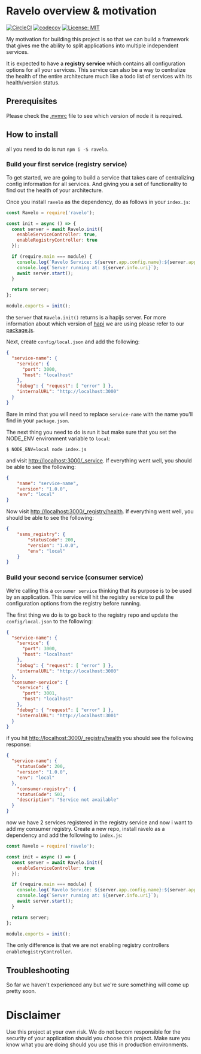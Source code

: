 # Ravelo overview & motivation

[![CircleCI](https://circleci.com/gh/opposite-bracket/ravelo/tree/master.svg?style=svg)](https://circleci.com/gh/opposite-bracket/ravelo/tree/master)
[![codecov](https://codecov.io/gh/opposite-bracket/ravelo/branch/master/graph/badge.svg)](https://codecov.io/gh/opposite-bracket/ravelo)
[![License: MIT](https://img.shields.io/badge/License-MIT-yellow.svg)](https://opensource.org/licenses/MIT)

My motivation for building this project is 
so that we can build a framework that gives
me the ability to split applications into
multiple independent services.

It is expected to have a **registry service**
which contains all configuration options for
all your services. This service can also be
a way to centralize the health of the entire
architecture much like a todo list of services
with its health/version status.

## Prerequisites

Please check the [.nvmrc](https://github.com/ravelo-systematic-solutions/ravelo/blob/master/.nvmrc)
file to see which version of node it is required.

## How to install

all you need to do is run `npm i -S ravelo`.

### Build your first service (registry service)

To get started, we are going to build a service
that takes care of centralizing config information
for all services. And giving you a set of
functionality to find out the health of your
architecture.

Once you install `ravelo` as the dependency,
do as follows in your `index.js`:

```javascript
const Ravelo = require('ravelo');

const init = async () => {
  const server = await Ravelo.init({
    enableServiceController: true,
    enableRegistryController: true
  });

  if (require.main === module) {
    console.log(`Ravelo Service: ${server.app.config.name}:${server.app.config.version}`);
    console.log(`Server running at: ${server.info.uri}`);
    await server.start();
  }

  return server;
};

module.exports = init();
```

the `Server` that `Ravelo.init()` returns is a hapijs
server. For more information about which version of
[hapi](https://hapijs.com/) we are using please refer to our
[package.js](https://github.com/opposite-bracket/ravelo/blob/master/package.json).

Next, create `config/local.json` and add the following:

```json
{
  "service-name": {
    "service": {
      "port": 3000,
      "host": "localhost"
    },
    "debug": { "request": [ "error" ] },
    "internalURL": "http://localhost:3000"
  }
}
```

Bare in mind that you will need to replace `service-name`
with the name you'll find in your `package.json`.

The next thing you need to do is run it but make sure that
you set the NODE_ENV environment variable to `local`:

```jshelllanguage
$ NODE_ENV=local node index.js
```

and visit [http://localhost:3000/_service](http://localhost:3000/_service).
If everything went well, you should be able to see the following:

```json
{
    "name": "service-name",
    "version": "1.0.0",
    "env": "local"
}
```


Now visit [http://localhost:3000/_registry/health](http://localhost:3000/_registry/health).
If everything went well, you should be able to see the following:

```json
{
    "ssms_registry": {
        "statusCode": 200,
        "version": "1.0.0",
        "env": "local"
    }
}
```

### Build your second service (consumer service)

We're calling this a `consumer service`  thinking
that its purpose is to be used by an application.
This service will hit the registry service to pull
the configuration options from the registry before
running.

The first thing we do is to go back to the registry repo
and update the `config/local.json` to the following:

```json
{
  "service-name": {
    "service": {
      "port": 3000,
      "host": "localhost"
    },
    "debug": { "request": [ "error" ] },
    "internalURL": "http://localhost:3000"
  },
  "consumer-service": {
    "service": {
      "port": 3001,
      "host": "localhost"
    },
    "debug": { "request": [ "error" ] },
    "internalURL": "http://localhost:3001"
  }
}
```

if you hit [http://localhost:3000/_registry/health](http://localhost:3000/_registry/health)
you should see the following response:

```json
{
  "service-name": {
    "statusCode": 200,
    "version": "1.0.0",
    "env": "local"
  },
    "consumer-registry": {
    "statusCode": 503,
    "description": "Service not available"
  }
}
```

now we have 2 services registered in the registry service and
now i want to add my consumer registry. Create a new repo,
install ravelo as a dependency and add the following to `index.js`:

```javascript
const Ravelo = require('ravelo');

const init = async () => {
  const server = await Ravelo.init({
    enableServiceController: true
  });

  if (require.main === module) {
    console.log(`Ravelo Service: ${server.app.config.name}:${server.app.config.version}`);
    console.log(`Server running at: ${server.info.uri}`);
    await server.start();
  }

  return server;
};

module.exports = init();
```

The only difference is that we are not enabling registry controllers `enableRegistryController`.

## Troubleshooting

So far we haven't experienced any but we're sure something will come up pretty soon.

# Disclaimer

Use this project at your own risk. We do not becom responsible for the security
of your application should you choose this project. Make sure you know what you
are doing should you use this in production environments.